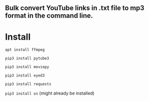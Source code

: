## Bulk convert YouTube links in .txt file to mp3 format in the command line.


# Install

`apt install ffmpeg`

`pip3 install pytube3`

`pip3 install moviepy`

`pip3 install eyed3`

`pip3 install requests`

`pip3 install os` (might already be installed)

